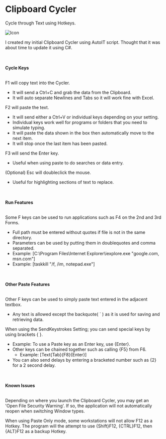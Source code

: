 # Clipboard Cycler
Cycle through Text using Hotkeys.

![Icon](https://github.com/cloudd901/Clipboard-Cycler/blob/master/Clipboard%20Cycler/CC.ico)

I created my initial Clipboard Cycler using AutoIT script.
Thought that it was about time to update it using C#.

</br></br>
<b>Cycle Keys</b>
</br></br>

F1 will copy text into the Cycler.
 - It will send a Ctrl+C and grab the data from the Clipboard.
 - It will auto separate Newlines and Tabs so it will work fine with Excel.
 
F2 will paste the text.
 - It will send either a Ctrl+V or individual keys depending on your setting.
 - Individual keys work well for programs or folders that you need to simulate typing.
 - It will paste the data shown in the box then automatically move to the next item.
 - It will stop once the last item has been pasted.
 
F3 will send the Enter key.
 - Useful when using paste to do searches or data entry.
 
(Optional) Esc will doubleclick the mouse.
 - Useful for highlighting sections of text to replace.

</br></br>
<b>Run Features</b>
</br></br>

Some F keys can be used to run applications such as F4 on the 2nd and 3rd Forms.
 - Full path must be entered without quotes if file is not in the same directory.
 - Parameters can be used by putting them in doublequotes and comma separated.
 - Example: [C:\Program Files\Internet Explorer\iexplore.exe "google.com, msn.com"]
 - Example: [taskkill "/f, /im, notepad.exe"]

</br></br>
<b>Other Paste Features</b>
</br></br>

Other F keys can be used to simply paste text entered in the adjacent textbox.
 - Any text is allowed except the backquote( ` ) as it is used for saving and retrieving data.

When using the SendKeystrokes Setting; you can send special keys by using brackets { }.
 - Example: To use a Paste key as an Enter key, use {Enter}.
 - Other keys can be chained together such as calling {F5} from F6.
   - Example: [Text{Tab}{F8}{Enter}]
 - You can also send delays by entering a bracketed number such as {2} for a 2 second delay.

</br></br>
<b>Known Issues</b>
</br></br>

Depending on where you launch the Clipboard Cycler, you may get an 'Open File Security Warning'.
If so, the application will not automatically reopen when switching Window types.

When using Paste Only mode, some workstations will not allow F12 as a Hotkey.
The program will the attempt to use {Shift}F12, {CTRL}F12, then {ALT}F12 as a backup Hotkey.
